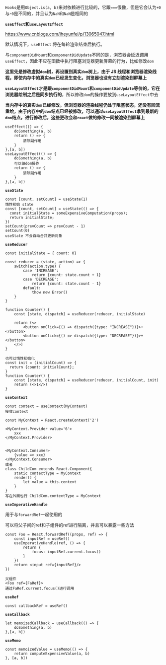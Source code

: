 `Hooks`是用`Object.is(a, b)`来对依赖进行比较的，它跟`===`很像，但是它会认为`+0`与-`0`是不同的，并且认为`NaN`和`NaN`是相同的



**`useEffect`和`useLayoutEffect`**

https://www.cnblogs.com/iheyunfei/p/13065047.html

默认情况下，`useEffect` 将在每轮渲染结束后执行。

与`componentDidMount`和`componentDidUpdate`不同的是，浏览器会延迟调用`useEffect`，因此不应在函数中执行阻塞浏览器更新屏幕的行为，比如修改`dom`



**这里先是修改虚拟`dom`树，再设置到真实`dom`树上，由于 JS 线程和浏览器渲染线程，即使内存中的真实`dom`已经发生变化，浏览器也没有立刻渲染到屏幕上**



**`useLayoutEffect`才是跟`componentDidMount`和`componentDidUpdate`等价的，它在浏览器绘制之后是同步执行的**，所以修改`dom`的操作要放到`useLayoutEffect`中去



**当内存中的真实`dom`已经修改，但浏览器的渲染线程仍处于阻塞状态，还没有回流重绘，由于内存中的`dom`结点已经被修改，可以通过`useLayoutEffect`拿到最新的`dom`结点，进行修改后，这些更改会和`react`做的修改一同被渲染到屏幕上**

```
useEffect(() => {
	doSomething(a, b)
	return () => {
		清除副作用
	}
},[a, b])
useLayoutEffect(() => {
	doSomething(a, b)
	可以做dom操作
	return () => {
		清除副作用
	}
},[a, b])
```



**`useState`**

```
const [count, setCount] = useState(1)
惰性初始 state
const [count, setCount] = useState(() => {
  const initialState = someExpensiveComputation(props);
  return initialState;
})
setCount(prevCount => prevCount - 1)
setCount(0)
useState 不会自动合并更新对象
```



**`useReducer`**

```
const initialState = { count: 0}

const reducer = (state, action) => {
	switch(action.type) {
		case 'INCREASE':
			return {count: state.count + 1}
		case 'DECREASE':
			return {count: state.count - 1}
		default:
			thow new Error()
	}
}

function Counter() {
	const [state, dispatch] = useReducer(reducer, initialState)
	
	return (<>
		<button onClick={() => dispatch({type: "INCREASE"})}>+</button>
		<button onClick={() => dispatch({type: "DECREASE"})}>+</button>
	</>)
}

也可以惰性初始化
const init = (initialCount) => {
  return {count: initialCount};
}
function Counter() {
	const [state, dispatch] = useReducer(reducer, initialCount, init)
	return (<>1</>)
}

```



**`useContext`**

```
const context = useContext(MyContext)
接收context
```

```
const MyContext = React.createContext('2')

<MyContext.Provider value='6'>
	xxx
</MyContext.Provider>


<MyContext.Consumer>
	{value => xxx}
</MyContext.Consumer>
或者
class ChildCom extends React.Component{
	static contextType = MyContext
	render() {
		let value = this.context
	}
}
写在外面也行 ChildCom.contextType = MyContext
```



**`useImperativeHandle`**

用于与`forwardRef`一起使用的

可以将父子间的ref和子组件的ref进行隔离，并且可以暴露一些方法

```
const Foo = React.forwardRef((props, ref) => {
	const inputRef = useRef()
	useImperativeHandle(ref, () => {
		return {
			focus: inputRef.current.focus()
		}
	})
	return <input ref={inputRef}/>
})

父组件
<Foo ref={FaRef}>
通过FaRef.current.focus()进行调用
```



**`useRef`**

```
const callbackRef = useRef()
```





**`useCallback`**

```
let memoizedCallback = useCallback(() => {
	doSomething(a, b)
},[a, b])
```



**`useMemo`**

```
const memoizedValue = useMemo(() => {
	return computeExpensiveValue(a, b)
}, [a, b])
```













